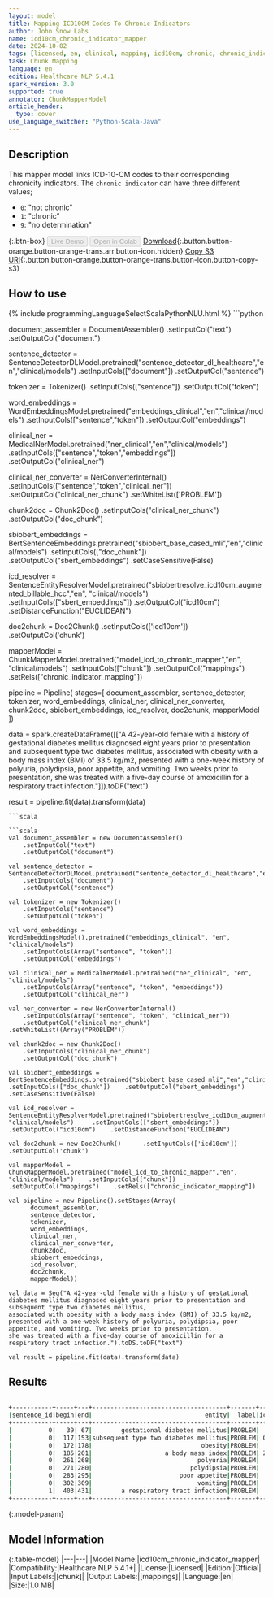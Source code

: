 ```yaml
---
layout: model
title: Mapping ICD10CM Codes To Chronic Indicators
author: John Snow Labs
name: icd10cm_chronic_indicator_mapper
date: 2024-10-02
tags: [licensed, en, clinical, mapping, icd10cm, chronic, chronic_indicator]
task: Chunk Mapping
language: en
edition: Healthcare NLP 5.4.1
spark_version: 3.0
supported: true
annotator: ChunkMapperModel
article_header:
  type: cover
use_language_switcher: "Python-Scala-Java"
---
```


## Description

This mapper model links ICD-10-CM codes to their corresponding chronicity indicators.
The `chronic indicator` can have three different values;
 
- `0`: "not chronic"
- `1`: "chronic"
- `9`: "no determination"

{:.btn-box}
<button class="button button-orange" disabled>Live Demo</button>
<button class="button button-orange" disabled>Open in Colab</button>
[Download](https://s3.amazonaws.com/auxdata.johnsnowlabs.com/clinical/models/icd10cm_chronic_indicator_mapper_en_5.4.1_3.0_1727865931204.zip){:.button.button-orange.button-orange-trans.arr.button-icon.hidden}
[Copy S3 URI](s3://auxdata.johnsnowlabs.com/clinical/models/icd10cm_chronic_indicator_mapper_en_5.4.1_3.0_1727865931204.zip){:.button.button-orange.button-orange-trans.button-icon.button-copy-s3}

## How to use



<div class="tabs-box" markdown="1">
{% include programmingLanguageSelectScalaPythonNLU.html %}
```python

document_assembler = DocumentAssembler()    .setInputCol("text")    .setOutputCol("document")

sentence_detector = SentenceDetectorDLModel.pretrained("sentence_detector_dl_healthcare","en","clinical/models")    .setInputCols(["document"])    .setOutputCol("sentence")

tokenizer = Tokenizer()    .setInputCols(["sentence"])    .setOutputCol("token")

word_embeddings = WordEmbeddingsModel.pretrained("embeddings_clinical","en","clinical/models")    .setInputCols(["sentence","token"])    .setOutputCol("embeddings")

clinical_ner = MedicalNerModel.pretrained("ner_clinical","en","clinical/models")    .setInputCols(["sentence","token","embeddings"])    .setOutputCol("clinical_ner")

clinical_ner_converter = NerConverterInternal()    .setInputCols(["sentence","token","clinical_ner"])    .setOutputCol("clinical_ner_chunk")    .setWhiteList(['PROBLEM'])

chunk2doc = Chunk2Doc()     .setInputCols("clinical_ner_chunk")     .setOutputCol("doc_chunk")

sbiobert_embeddings = BertSentenceEmbeddings.pretrained("sbiobert_base_cased_mli","en","clinical/models")    .setInputCols(["doc_chunk"])    .setOutputCol("sbert_embeddings")    .setCaseSensitive(False)

icd_resolver = SentenceEntityResolverModel.pretrained("sbiobertresolve_icd10cm_augmented_billable_hcc","en", "clinical/models")     .setInputCols(["sbert_embeddings"])     .setOutputCol("icd10cm")    .setDistanceFunction("EUCLIDEAN")

doc2chunk = Doc2Chunk()      .setInputCols(['icd10cm'])      .setOutputCol('chunk')

mapperModel = ChunkMapperModel.pretrained("model_icd_to_chronic_mapper","en", "clinical/models")    .setInputCols(["chunk"])    .setOutputCol("mappings")    .setRels(["chronic_indicator_mapping"])

pipeline = Pipeline(
    stages=[
      document_assembler,
      sentence_detector,
      tokenizer,
      word_embeddings,
      clinical_ner,
      clinical_ner_converter,
      chunk2doc,
      sbiobert_embeddings,
      icd_resolver,
      doc2chunk,
      mapperModel
      ])

data = spark.createDataFrame([["A 42-year-old female with a history of gestational diabetes mellitus diagnosed eight years prior to presentation and subsequent type two diabetes mellitus,
associated with obesity with a body mass index (BMI) of 33.5 kg/m2, presented with a one-week history of polyuria, polydipsia, poor appetite, and vomiting. Two weeks prior to presentation,
she was treated with a five-day course of amoxicillin for a respiratory tract infection."]]).toDF("text")

result = pipeline.fit(data).transform(data)

```
```scala

```scala
val document_assembler = new DocumentAssembler()
    .setInputCol("text")
    .setOutputCol("document")

val sentence_detector = SentenceDetectorDLModel.pretrained("sentence_detector_dl_healthcare","en","clinical/models")
    .setInputCols("document")
    .setOutputCol("sentence")

val tokenizer = new Tokenizer()
    .setInputCols("sentence")
    .setOutputCol("token")

val word_embeddings = WordEmbeddingsModel().pretrained("embeddings_clinical", "en", "clinical/models")
    .setInputCols(Array("sentence", "token"))
    .setOutputCol("embeddings")

val clinical_ner = MedicalNerModel.pretrained("ner_clinical", "en", "clinical/models")
    .setInputCols(Array("sentence", "token", "embeddings"))
    .setOutputCol("clinical_ner")

val ner_converter = new NerConverterInternal()
    .setInputCols(Array("sentence", "token", "clinical_ner"))
    .setOutputCol("clinical_ner_chunk")    .setWhiteList((Array("PROBLEM"))

val chunk2doc = new Chunk2Doc()
    .setInputCols("clinical_ner_chunk")
    .setOutputCol("doc_chunk")

val sbiobert_embeddings = BertSentenceEmbeddings.pretrained("sbiobert_base_cased_mli","en","clinical/models")    .setInputCols(["doc_chunk"])    .setOutputCol("sbert_embeddings")    .setCaseSensitive(False)

val icd_resolver = SentenceEntityResolverModel.pretrained("sbiobertresolve_icd10cm_augmented_billable_hcc","en", "clinical/models")     .setInputCols(["sbert_embeddings"])     .setOutputCol("icd10cm")    .setDistanceFunction("EUCLIDEAN")

val doc2chunk = new Doc2Chunk()      .setInputCols(['icd10cm'])      .setOutputCol('chunk')

val mapperModel = ChunkMapperModel.pretrained("model_icd_to_chronic_mapper","en", "clinical/models")    .setInputCols(["chunk"])    .setOutputCol("mappings")    .setRels(["chronic_indicator_mapping"])

val pipeline = new Pipeline().setStages(Array(
      document_assembler,
      sentence_detector,
      tokenizer,
      word_embeddings,
      clinical_ner,
      clinical_ner_converter,
      chunk2doc,
      sbiobert_embeddings,
      icd_resolver,
      doc2chunk,
      mapperModel))

val data = Seq("A 42-year-old female with a history of gestational diabetes mellitus diagnosed eight years prior to presentation and subsequent type two diabetes mellitus,
associated with obesity with a body mass index (BMI) of 33.5 kg/m2, presented with a one-week history of polyuria, polydipsia, poor appetite, and vomiting. Two weeks prior to presentation,
she was treated with a five-day course of amoxicillin for a respiratory tract infection.").toDS.toDF("text")

val result = pipeline.fit(data).transform(data)

```
</div>

## Results

```bash

+-----------+-----+---+-------------------------------------+-------+-------+------------------------------------------------------------------------------------------+-----------------+
|sentence_id|begin|end|                               entity|  label|icd10cm|                                                                                resolution|chronic_indicator|
+-----------+-----+---+-------------------------------------+-------+-------+------------------------------------------------------------------------------------------+-----------------+
|          0|   39| 67|        gestational diabetes mellitus|PROBLEM|  O24.4|                             gestational diabetes mellitus [gestational diabetes mellitus]|                0|
|          0|  117|153|subsequent type two diabetes mellitus|PROBLEM| O24.11|pre-existing type 2 diabetes mellitus [pre-existing type 2 diabetes mellitus, in pregna...|                1|
|          0|  172|178|                              obesity|PROBLEM|  E66.9|                                                            obesity [obesity, unspecified]|                1|
|          0|  185|201|                    a body mass index|PROBLEM| Z68.41|                       finding of body mass index [body mass index [bmi] 40.0-44.9, adult]|                9|
|          0|  261|268|                             polyuria|PROBLEM|    R35|                                                                       polyuria [polyuria]|                0|
|          0|  271|280|                           polydipsia|PROBLEM|  R63.1|                                                                   polydipsia [polydipsia]|                0|
|          0|  283|295|                        poor appetite|PROBLEM|  R63.0|                                                                  poor appetite [anorexia]|                0|
|          0|  302|309|                             vomiting|PROBLEM|  R11.1|                                                                       vomiting [vomiting]|                0|
|          1|  403|431|        a respiratory tract infection|PROBLEM|  J98.8|                       respiratory tract infection [other specified respiratory disorders]|                0|
+-----------+-----+---+-------------------------------------+-------+-------+------------------------------------------------------------------------------------------+-----------------+


```

{:.model-param}
## Model Information

{:.table-model}
|---|---|
|Model Name:|icd10cm_chronic_indicator_mapper|
|Compatibility:|Healthcare NLP 5.4.1+|
|License:|Licensed|
|Edition:|Official|
|Input Labels:|[chunk]|
|Output Labels:|[mappings]|
|Language:|en|
|Size:|1.0 MB|